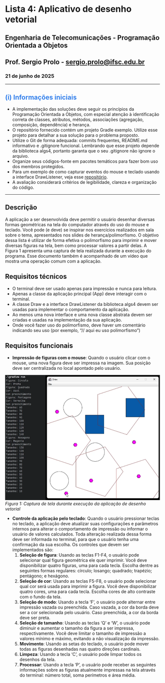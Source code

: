 # Lista 4: Aplicativo de desenho vetorial

## Engenharia de Telecomunicações - Programação Orientada a Objetos
## Prof. Sergio Prolo - sergio.prolo@ifsc.edu.br
### 21 de junho de 2025
---
## <span style="color: #3480eb;">(i) Informações iniciais</span>

- A implementação das soluções deve seguir os princípios da Programação Orientada a Objetos, com
especial atenção à identificação correta de classes, atributos, métodos, associações (agregação, composição, dependência) e herança.
- O repositório fornecido contém um projeto Gradle exemplo. Utilize esse projeto para detalhar a sua solução para o problema proposto.
- Utilize o Git de forma adequada: commits frequentes, README.md informativo e .gitignore funcional. Lembrando que esse projeto depende da biblioteca algs4, portanto garanta que o seu .gitignore não ignore o arquivo.
- Organize seus códigos-fonte em pacotes temáticos para fazer bom uso dos membros protegidos.
- Para um exemplo de como capturar eventos do mouse e teclado usando a interface DrawListener, veja esse [repositório](https://github.com/poo29004/demo-evento-mouse).
- A avaliação considerará critérios de legibilidade, clareza e organização do código.

---
## Descrição
A aplicação a ser desenvolvida deve permitir o usuário desenhar diversas formas geométricas na tela do computador através do uso do mouse e teclado. Você pode (e deve) se inspirar nos exercícios realizados em sala sobre o tema, apresentados nos slides de herança/polimorfismo. O objetivo dessa lista é utilizar de forma efetiva o polimorfismo para imprimir e mover diversas figuras na tela, bem como processar valores a partir delas. A Figura 1 apresenta uma captura de tela realizada durante a execução do programa. Esse documento também é acompanhado de um vídeo que mostra uma operação comum com a aplicação.

## Requisitos técnicos
- O terminal deve ser usado apenas para impressão e nunca para leitura.
- Apenas a classe da aplicação principal (App) deve interagir com o terminal.
- A classe Draw e a interface DrawListener da biblioteca algs4 devem ser usadas para implementar o comportamento da aplicação.
- Ao menos uma nova interface e uma nova classe abstrata devem ser criadas e usadas na implementação da sua aplicação.
- Onde você fazer uso do polimorfismo, deve haver um comentário indicando seu uso (por exemplo, “// aqui eu uso polimorfismo”)

## Requisitos funcionais
- **Impressão de figuras com o mouse**: Quando o usuário clicar com o mouse, uma nova figura deve ser impressa na imagem. Sua posição deve ser centralizada no local apontado pelo usuário.

![Figura 1](image.png)
_Figura 1: Captura de tela durante execução da aplicação de desenho vetorial_

- **Controle da aplicação pelo teclado**: Quando o usuário pressionar teclas no teclado, a aplicação deve atualizar suas configurações e parâmetros internos para alterar o comportamento de impressão ou informar o usuário de valores calculados. Toda alteração realizada dessa forma deve ser informada no terminal, para que o usuário tenha uma confirmação da sua escolha. Os controles que devem ser implementados são:
    1. **Seleção de figura**: Usando as teclas F1-F4, o usuário pode selecionar qual figura geométrica ele quer imprimir. Você deve disponibilizar quatro figuras, uma para cada tecla. Escolha dentre as seguintes formas regulares: círculo; losango; quadrado; trapézio; pentágono; e hexágono.
    2. **Seleção de cor**: Usando as teclas F5-F8, o usuário pode selecionar qual cor será usada para imprimir a figura. Você deve disponibilizar quatro cores, uma para cada tecla. Escolha cores de alto contraste com o fundo da tela.
    3. **Seleção de modo**: Usando a tecla ‘F’, o usuário pode alternar entre impressão vazada ou preenchida. Caso vazada, a cor da borda deve ser a cor selecionada pelo usuário. Caso preenchida, a cor da borda deve ser preta.
    4. **Seleção de tamanho**: Usando as teclas ‘Q’ e ‘W’, o usuário pode diminuir e aumentar o tamanho da figura a ser impressa, respectivamente. Você deve limitar o tamanho de impressão a valores mínimo e máximo, evitando a não visualização da impressão.
    5. **Movimento**: Usando as setas do teclado, o usuário pode mover todas as figuras desenhadas nas quatro direções cardinais.
    6. **Limpeza**: Usando a tecla ‘C’, o usuário pode limpar todos os desenhos da tela.
    7. **Processar**: Usando a tecla ‘P’, o usuário pode receber as seguintes informações sobre as figuras atualmente impressas na tela através do terminal: número total, soma perímetros e área média.